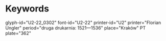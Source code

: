 # Keywords
glyph-id="U2-22_0302"
font-id="U2-22"
printer-id="U2"
printer="Florian Ungler"
period="druga drukarnia: 1521—1536"
place="Kraków"
PT plate="362"

